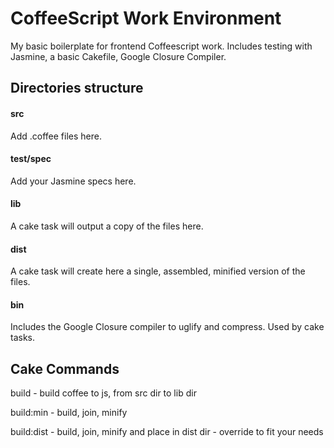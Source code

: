 CoffeeScript Work Environment
=============================
My basic boilerplate for frontend Coffeescript work.
Includes testing with Jasmine, a basic Cakefile, Google Closure Compiler.

## Directories structure

#### src
Add .coffee files here.

#### test/spec
Add your Jasmine specs here.

#### lib
A cake task will output a copy of the files here.

#### dist
A cake task will create here a single, assembled, minified version of the files.

#### bin
Includes the Google Closure compiler to uglify and compress. Used by cake tasks.

## Cake Commands
build      - build coffee to js, from src dir to lib dir

build:min  - build, join, minify

build:dist - build, join, minify and place in dist dir - override to fit your needs
